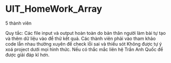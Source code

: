 # UIT_HomeWork_Array
5 thành viên

Quy tắc:
Các file input và output hoàn toàn do bản thân người làm bài tự tạo và thêm dữ liệu vào để thử kết quả.
Các thành viên phải vào tham khảo code lẫn nhau thường xuyên để check lỗi sai và thiếu sót
Không được tự ý xoá project dưới mọi hình thức.
Nếu có thắc mắc liên hệ Trần Anh Quốc để được giải đáp kĩ hơn.
